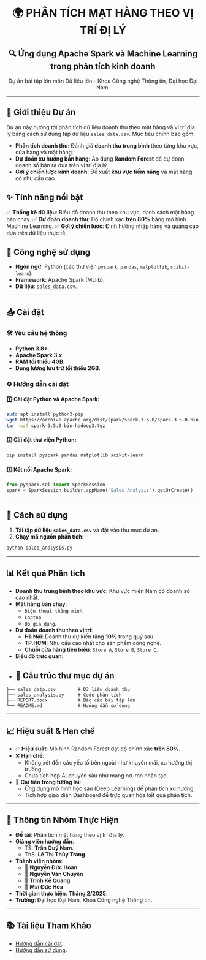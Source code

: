 <div align="center">
  <h1>🌍 PHÂN TÍCH MẠT HÀNG THEO VỊ TRÍ ĐỊ LÝ</h1>
</div>


<h2 align="center">🔍 Ứng dụng Apache Spark và Machine Learning trong phân tích kinh doanh</h2>
<p align="center">Dự án bài tập lớn môn Dữ liệu lớn - Khoa Công nghệ Thông tin, Đại học Đại Nam.</p>

---

## 🏢 Giới thiệu Dự án
Dự án này hướng tới phân tích dữ liệu doanh thu theo mặt hàng và vị trí địa lý bằng cách sử dụng tập dữ liệu `sales_data.csv`. Mục tiêu chính bao gồm:

- **Phân tích doanh thu**: Đánh giá **doanh thu trung bình** theo từng khu vực, cửa hàng và mặt hàng.
- **Dự đoán xu hướng bán hàng**: Áp dụng **Random Forest** để dự đoán doanh số bán ra dựa trên vị trí địa lý.
- **Gợi ý chiến lược kinh doanh**: Đề xuất **khu vực tiềm năng** và mặt hàng có nhu cầu cao.

## ✨ Tính năng nổi bật
✅ **Thống kê dữ liệu**: Biểu đồ doanh thu theo khu vực, danh sách mặt hàng bán chạy.
✅ **Dự đoán doanh thu**: Độ chính xác **trên 80%** bằng mô hình Machine Learning.
✅ **Gợi ý chiến lược**: Định hướng nhập hàng và quảng cáo dựa trên dữ liệu thực tế.

## 🔧 Công nghệ sử dụng
- **Ngôn ngữ**: Python (các thư viện `pyspark`, `pandas`, `matplotlib`, `scikit-learn`).
- **Framework**: Apache Spark (MLlib).
- **Dữ liệu**: `sales_data.csv`.

---

## 📥 Cài đặt

### 🛠️ Yêu cầu hệ thống
- **Python 3.8+**.
- **Apache Spark 3.x**.
- **RAM tối thiểu 4GB**.
- **Dung lượng lưu trữ tối thiểu 2GB**.

### ⚙️ Hướng dẫn cài đặt
#### 1️⃣ Cài đặt Python và Apache Spark:
```bash
sudo apt install python3-pip
wget https://archive.apache.org/dist/spark/spark-3.5.0/spark-3.5.0-bin-hadoop3.tgz
tar -xzf spark-3.5.0-bin-hadoop3.tgz
```
#### 2️⃣ Cài đặt thư viện Python:
```bash
pip install pyspark pandas matplotlib scikit-learn
```
#### 3️⃣ Kết nối Apache Spark:
```python
from pyspark.sql import SparkSession
spark = SparkSession.builder.appName("Sales Analysis").getOrCreate()
```

---

## 🚀 Cách sử dụng
1. **Tải tập dữ liệu `sales_data.csv`** và đặt vào thư mục dự án.
2. **Chạy mã nguồn phân tích**:
```python
python sales_analysis.py
```

---

## 📊 Kết quả Phân tích
- **Doanh thu trung bình theo khu vực**: Khu vực miền Nam có doanh số cao nhất.
- **Mặt hàng bán chạy**:
  - `Điện thoại thông minh`.
  - `Laptop`.
  - `Đồ gia dụng`.
- **Dự đoán doanh thu theo vị trí**:
  - **Hà Nội**: Doanh thu dự kiến tăng **10%** trong quý sau.
  - **TP.HCM**: Nhu cầu cao nhất cho sản phẩm công nghệ.
  - **Chuỗi cửa hàng tiêu biểu**: `Store A`, `Store B`, `Store C`.
- **Biểu đồ trực quan**:
- ## 📂 Cấu trúc thư mục dự án
```
├── sales_data.csv        # Dữ liệu doanh thu
├── sales_analysis.py     # Code phân tích          
├── REPORT.docx           # Báo cáo bài tập lớn
└── README.md             # Hướng dẫn sử dụng
```

---

## 📈 Hiệu suất & Hạn chế
- ✅ **Hiệu suất**: Mô hình Random Forest đạt độ chính xác **trên 80%**.
- ❌ **Hạn chế**:
  - Không xét đến các yếu tố bên ngoài như khuyến mãi, xu hướng thị trường.
  - Chưa tích hợp AI chuyên sâu như mạng nơ-ron nhân tạo.
- 🔄 **Cải tiến trong tương lai**:
  - Ứng dụng mô hình học sâu (Deep Learning) để phân tích xu hướng.
  - Tích hợp giao diện Dashboard để trực quan hóa kết quả phân tích.

---

## 📝 Thông tin Nhóm Thực Hiện
- **Đề tài**: Phân tích mặt hàng theo vị trí địa lý.
- **Giảng viên hướng dẫn**:
  - TS. **Trần Quý Nam**.
  - ThS. **Lê Thị Thùy Trang**.
- **Thành viên nhóm**:
  - 🏅 **Nguyễn Đức Hoàn** 
  - 🏅 **Nguyễn Văn Chuyện** 
  - 🏅 **Trịnh Kế Quang** 
  - 🏅 **Mai Đức Hòa** 
- **Thời gian thực hiện**: **Tháng 2/2025**.
- **Trường**: Đại học Đại Nam, Khoa Công nghệ Thông tin.

---

## 📚 Tài liệu Tham Khảo
- [Hướng dẫn cài đặt](#cài-đặt).
- [Hướng dẫn sử dụng](#sử-dụng).
